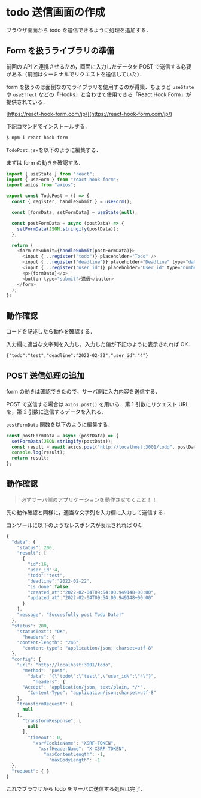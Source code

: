 # todo 送信画面の作成

ブラウザ画面から todo を送信できるように処理を追加する．

## Form を扱うライブラリの準備

前回の API と連携させるため，画面に入力したデータを POST で送信する必要がある（前回はターミナルでリクエストを送信していた）．

form を扱うのは面倒なのでライブラリを使用するのが得策．ちょうど `useState` や `useEffect` などの「Hooks」と合わせて使用できる「React Hook Form」が提供されている．

[https://react-hook-form.com/jp/](https://react-hook-form.com/jp/)

下記コマンドでインストールする．

```bash
$ npm i react-hook-form
```

`TodoPost.jsx`を以下のように編集する．

まずは form の動きを確認する．

```js
import { useState } from "react";
import { useForm } from "react-hook-form";
import axios from "axios";

export const TodoPost = () => {
  const { register, handleSubmit } = useForm();

  const [formData, setFormData] = useState(null);

  const postFormData = async (postData) => {
    setFormData(JSON.stringify(postData));
  };

  return (
    <form onSubmit={handleSubmit(postFormData)}>
      <input {...register("todo")} placeholder="Todo" />
      <input {...register("deadline")} placeholder="Deadline" type="date" />
      <input {...register("user_id")} placeholder="User_id" type="number" />
      <p>{formData}</p>
      <button type="submit">送信</button>
    </form>
  );
};
```

## 動作確認

コードを記述したら動作を確認する．

入力欄に適当な文字列を入力し，入力した値が下記のように表示されれば OK．

```txt
{"todo":"test","deadline":"2022-02-22","user_id":"4"}
```

## POST 送信処理の追加

form の動きは確認できたので，サーバ側に入力内容を送信する．

POST で送信する場合は `axios.post()` を用いる．第 1 引数にリクエスト URL を，第 2 引数に送信するデータを入れる．

`postFormData` 関数を以下のように編集する．

```js
const postFormData = async (postData) => {
  setFormData(JSON.stringify(postData));
  const result = await axios.post("http://localhost:3001/todo", postData);
  console.log(result);
  return result;
};
```

## 動作確認

> 必ずサーバ側のアプリケーションを動作させてくこと！！

先の動作確認と同様に，適当な文字列を入力欄に入力して送信する．

コンソールに以下のようなレスポンスが表示されれば OK．

```js
{
  "data": {
    "status": 200,
    "result": [
      {
        "id":16,
        "user_id":4,
        "todo":"test",
        "deadline":"2022-02-22",
        "is_done":false,
        "created_at":"2022-02-04T09:54:00.949148+00:00",
        "updated_at":"2022-02-04T09:54:00.949148+00:00"
      }
    ],
    "message": "Succesfully post Todo Data!"
  },
  "status": 200,
    "statusText": "OK",
      "headers": {
    "content-length": "246",
      "content-type": "application/json; charset=utf-8"
  },
  "config": {
    "url": "http://localhost:3001/todo",
      "method": "post",
        "data": "{\"todo\":\"test\",\"user_id\":\"4\"}",
          "headers": {
      "Accept": "application/json, text/plain, */*",
        "Content-Type": "application/json;charset=utf-8"
    },
    "transformRequest": [
      null
    ],
      "transformResponse": [
        null
      ],
        "timeout": 0,
          "xsrfCookieName": "XSRF-TOKEN",
            "xsrfHeaderName": "X-XSRF-TOKEN",
              "maxContentLength": -1,
                "maxBodyLength": -1
  },
  "request": { }
}

```

これでブラウザから todo をサーバに送信する処理は完了．

